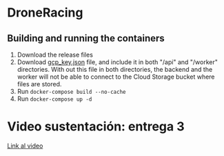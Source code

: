 # DroneRacing

## Building and running the containers
1. Download the release files
2. Download [gcp_key.json](https://uniandes-my.sharepoint.com/:u:/g/personal/j_arboleda_uniandes_edu_co/EXfYJPpQnMJDiO5H66HrtC8BuHx9cQgGwZSwHVmhT3OzAg?e=iJRtFa) file, and include it in both "/api" and "/worker" directories. With out this file in both directories, the backend and the worker will not be able to connect to the Cloud Storage bucket where files are stored.
3. Run <code>docker-compose build --no-cache</code>
4. Run <code>docker-compose up -d</code>

# Video sustentación: entrega 3
[Link al video](https://youtu.be/fTSF8iFvVgA)
